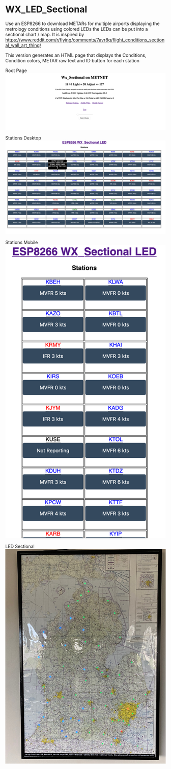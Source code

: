 # WX_LED_Sectional
Use an ESP8266 to download METARs for multiple airports displaying the metrology conditions using colored LEDs the LEDs can be put into a sectional chart / map. It is inspired by https://www.reddit.com/r/flying/comments/7avr8q/flight_conditions_sectional_wall_art_thing/

This version generates an HTML page that displays the Conditions,  Condition colors, METAR raw text and ID button for each station 
 
 Root Page 
![Root Page](./rootPage.png)

Stations Desktop
![Stations Desktop](./StationPageDesktop.png)

Stations Mobile
![Smart Phone](./StationPageNarrow.png)

LED Sectional
![Mich Chart](./LedSectional.jpg)

